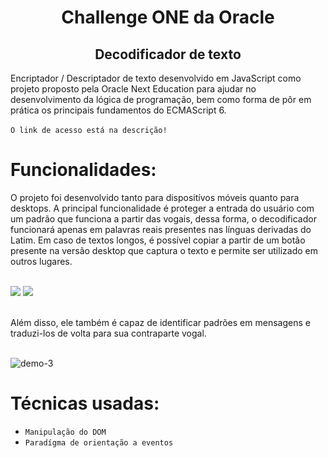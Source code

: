 # <h1 align="center">Challenge ONE da Oracle</h1>
<h2 align="center">Decodificador de texto</h2>

Encriptador / Descriptador de texto desenvolvido em JavaScript como projeto proposto pela Oracle Next Education para ajudar no desenvolvimento da 
lógica de programação, bem como forma de pôr em prática os principais fundamentos do ECMAScript 6. <br><br> ``O link de acesso está na descrição!``

#

# Funcionalidades:

O projeto foi desenvolvido tanto para dispositívos móveis quanto para desktops. A principal funcionalidade é proteger a entrada do usuário com um padrão 
que funciona a partir das vogais, dessa forma, o decodificador funcionará apenas em palavras reais presentes nas línguas derivadas do Latim. Em caso de 
textos longos, é possível copiar a partir de um botão presente na versão desktop que captura o texto e permite ser utilizado em outros lugares. 
<br>
<br>

<img src="https://user-images.githubusercontent.com/121822458/236712474-b45ece51-000c-4f62-a2bc-8198f3a6ca4f.gif"> <img src="https://user-images.githubusercontent.com/121822458/236713788-f0a101a7-7e13-4c4c-ab32-b37d49b619f8.gif">

<br>
Além disso, ele também é capaz de identificar padrões em mensagens e traduzi-los de volta para sua contraparte vogal.
<br>
<br>

![demo-3](https://user-images.githubusercontent.com/121822458/236714485-06bcede0-76ef-4285-9067-5d069d2021a1.gif)

# Técnicas usadas:

- ``Manipulação do DOM``
- ``Paradígma de orientação a eventos``
